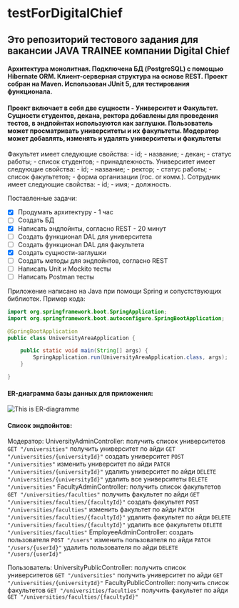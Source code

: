 # testForDigitalChief

## Это репозиторий тестового задания для вакансии JAVA TRAINEE компании Digital Chief
#### Архитектура монолитная. Подключена БД (PostgreSQL) с помощью Hibernate ORM. Клиент-серверная структура на основе REST. Проект собран на Maven. Использован JUnit 5, для тестирования функционала.

#### Проект включает в себя две сущности - Университет и Факультет. Сущности студентов, декана, ректора добавлены для проведения тестов, в эндпойнтах используются как заглушки. Пользователь может просматривать университеты и их факультеты. Модератор может добавлять, изменять и удалять университеты и факультеты
Факультет имеет следующие свойства:
	- id;
	- название;
	- декан;
	- статус работы;
	- список студентов;
	- принадлежность.
Университет имеет следующие свойства:
	- id;
	- название;
	- ректор;
	- статус работы;
	- список факультетов;
	- форма организации (гос. or комм.).
Сотрудник имеет следующие свойства:
	- id;
	- имя;
	- должность.

Поставленные задачи:
- [x] Продумать архитектуру - 1 час 
- [ ] Создать БД 
- [x] Написать эндпойнты, согласно REST - 20 минут
- [ ] Создать функционал DAL для университета
- [ ] Создать функционал DAL для факультета
- [x] Создать сущности-заглушки
- [ ] Создать методы для эндпойнтов, согласно REST
- [ ] Написать Unit и Moсkito тесты
- [ ] Написать Postman тесты

Приложение написано на Java при помощи Spring и сопустствующих библиотек. Пример кода:

```java
import org.springframework.boot.SpringApplication;
import org.springframework.boot.autoconfigure.SpringBootApplication;

@SpringBootApplication
public class UniversityAreaApplication {

	public static void main(String[] args) {
		SpringApplication.run(UniversityAreaApplication.class, args);
	}

}
```

#### ER-диаграмма базы данных для приложения:

![This is ER-diagramme]()

#### Список эндпойнтов:

Модератор:
UniversityAdminController:
	получить список университетов
	``` GET "/universities" ```
	получить университет по айди
	``` GET "/universities/{universityId}" ```
	создать университет
	``` POST "/universities" ```
	изменить университет по айди
	``` PATCH "/universities/{universityId}" ```
	удалить университет по айди
	``` DELETE "/universities/{universityId}" ```
	удалить все университеты
	``` DELETE "/universities" ```
FacultyAdminController:
	получить список факультетов
	``` GET "/universities/faculties" ```
	получить факультет по айди
	``` GET "/universities/faculties/{facultyId}" ```
	создать факультет
	``` POST "/universities/faculties" ```
	изменить факультет по айди
	``` PATCH "/universities/faculties/{facultyId}" ```
	удалить факультет по айди
	``` DELETE "/universities/faculties/{facultyId}" ```
	удалить все факультеты
	``` DELETE "/universities/faculties" ```
EmployeeAdminController:
	создать пользователя
	``` POST "/users" ```
	изменить пользователя по айди
	``` PATCH "/users/{userId}" ```
	удалить пользователя по айди
	``` DELETE "/users/{userId}" ```

Пользователь:
UniversityPublicController:
	получить список университетов
	``` GET "/universities" ```
	получить университет по айди
	``` GET "/universities/{universityId}" ```
FacultyPublicController:
	получить список факультетов
	``` GET "/universities/faculties" ```
	получить факультет по айди
	``` GET "/universities/faculties/{facultyId}" ```